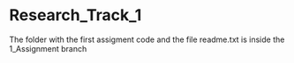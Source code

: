 # Research_Track_1

The folder with the first assigment code and the file readme.txt is inside the 1_Assignment branch

